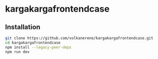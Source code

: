 # kargakargafrontendcase

## Installation

```sh
git clone https://github.com/volkanerene/kargakargafrontendcase.git
cd kargakargafrontendcase
npm install --legacy-peer-deps
npm run dev
